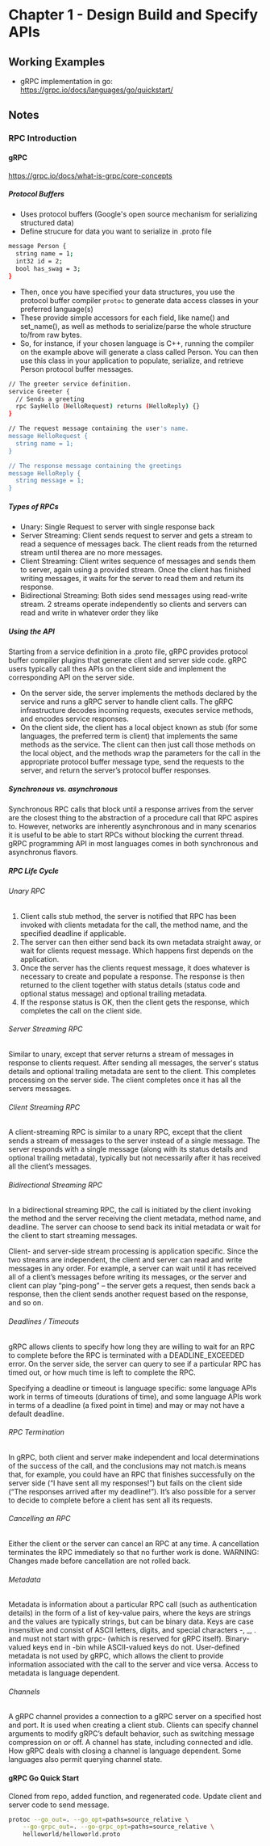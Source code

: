 # Chapter 1 - Design Build and Specify APIs

## Working Examples

- gRPC implementation in go: https://grpc.io/docs/languages/go/quickstart/

## Notes

### RPC Introduction

#### gRPC

https://grpc.io/docs/what-is-grpc/core-concepts

##### Protocol Buffers

- Uses protocol buffers (Google's open source mechanism for serializing structured data)
- Define strucure for data you want to serialize in .proto file

```bash
message Person {
  string name = 1;
  int32 id = 2;
  bool has_swag = 3;
}
```

- Then, once you have specified your data structures, you use the protocol buffer compiler `protoc` to generate data access classes in your preferred language(s)
- These provide simple accessors for each field, like name() and set_name(), as well as methods to serialize/parse the whole structure to/from raw bytes.
- So, for instance, if your chosen language is C++, running the compiler on the example above will generate a class called Person. You can then use this class in your application to populate, serialize, and retrieve Person protocol buffer messages.

```bash
// The greeter service definition.
service Greeter {
  // Sends a greeting
  rpc SayHello (HelloRequest) returns (HelloReply) {}
}

// The request message containing the user's name.
message HelloRequest {
  string name = 1;
}

// The response message containing the greetings
message HelloReply {
  string message = 1;
}
```

##### Types of RPCs

- Unary: Single Request to server with single response back
- Server Streaming: Client sends request to server and gets a stream to read a sequence of messages back. The client reads from the returned stream until therea are no more messages.
- Client Streaming: Client writes sequence of messages and sends them to server, again using a provided stream. Once the client has finished writing messages, it waits for the server to read them and return its response.
- Bidirectional Streaming: Both sides send messages using read-write stream. 2 streams operate independently so clients and servers can read and write in whatever order they like

##### Using the API

Starting from a service definition in a .proto file, gRPC provides protocol buffer compiler plugins that generate client and server side code. gRPC users typically call thes APIs on the client side and implement the corresponding API on the server side.

- On the server side, the server implements the methods declared by the service and runs a gRPC server to handle client calls. The gRPC infrastructure decodes incoming requests, executes service methods, and encodes service responses.
- On the client side, the client has a local object known as stub (for some languages, the preferred term is client) that implements the same methods as the service. The client can then just call those methods on the local object, and the methods wrap the parameters for the call in the appropriate protocol buffer message type, send the requests to the server, and return the server’s protocol buffer responses.

##### Synchronous vs. asynchronous

Synchronous RPC calls that block until a response arrives from the server are the closest thing to the abstraction of a procedure call that RPC aspires to. However, networks are inherently asynchronous and in many scenarios it is useful to be able to start RPCs without blocking the current thread. gRPC programming API in most languages comes in both synchronous and asynchronus flavors.

##### RPC Life Cycle

###### Unary RPC

1. Client calls stub method, the server is notified that RPC has been invoked with clients metadata for the call, the method name, and the specified deadline if applicable.
2. The server can then either send back its own metadata straight away, or wait for clients request message. Which happens first depends on the application.
3. Once the server has the clients request message, it does whatever is necessary to create and populate a response. The response is then returned to the client together with status details (status code and optional status message) and optional trailing metadata.
4. If the response status is OK, then the client gets the response, which completes the call on the client side.

###### Server Streaming RPC

Similar to unary, except that server returns a stream of messages in response to clients request. After sending all messages, the server's status details and optional trailing metadata are sent to the client. This completes processing on the server side. The client completes once it has all the servers messages.

###### Client Streaming RPC

A client-streaming RPC is similar to a unary RPC, except that the client sends a stream of messages to the server instead of a single message. The server responds with a single message (along with its status details and optional trailing metadata), typically but not necessarily after it has received all the client’s messages.

###### Bidirectional Streaming RPC

In a bidirectional streaming RPC, the call is initiated by the client invoking the method and the server receiving the client metadata, method name, and deadline. The server can choose to send back its initial metadata or wait for the client to start streaming messages.

Client- and server-side stream processing is application specific. Since the two streams are independent, the client and server can read and write messages in any order. For example, a server can wait until it has received all of a client’s messages before writing its messages, or the server and client can play “ping-pong” – the server gets a request, then sends back a response, then the client sends another request based on the response, and so on.

###### Deadlines / Timeouts

gRPC allows clients to specify how long they are willing to wait for an RPC to complete before the RPC is terminated with a DEADLINE_EXCEEDED error. On the server side, the server can query to see if a particular RPC has timed out, or how much time is left to complete the RPC.

Specifying a deadline or timeout is language specific: some language APIs work in terms of timeouts (durations of time), and some language APIs work in terms of a deadline (a fixed point in time) and may or may not have a default deadline.

###### RPC Termination

In gRPC, both client and server make independent and local determinations of the success of the call, and the conclusions may not match.is means that, for example, you could have an RPC that finishes successfully on the server side (“I have sent all my responses!”) but fails on the client side (“The responses arrived after my deadline!”). It’s also possible for a server to decide to complete before a client has sent all its requests.

###### Cancelling an RPC

Either the client or the server can cancel an RPC at any time. A cancellation terminates the RPC immediately so that no further work is done.
WARNING: Changes made before cancellation are not rolled back.

###### Metadata

Metadata is information about a particular RPC call (such as authentication details) in the form of a list of key-value pairs, where the keys are strings and the values are typically strings, but can be binary data.
Keys are case insensitive and consist of ASCII letters, digits, and special characters -, \_, . and must not start with grpc- (which is reserved for gRPC itself). Binary-valued keys end in -bin while ASCII-valued keys do not.
User-defined metadata is not used by gRPC, which allows the client to provide information associated with the call to the server and vice versa.
Access to metadata is language dependent.

###### Channels

A gRPC channel provides a connection to a gRPC server on a specified host and port. It is used when creating a client stub. Clients can specify channel arguments to modify gRPC’s default behavior, such as switching message compression on or off. A channel has state, including connected and idle.
How gRPC deals with closing a channel is language dependent. Some languages also permit querying channel state.

#### gRPC Go Quick Start

Cloned from repo, added function, and regenerated code.
Update client and server code to send message.

```bash
protoc --go_out=. --go_opt=paths=source_relative \
    --go-grpc_out=. --go-grpc_opt=paths=source_relative \
    helloworld/helloworld.proto
```
